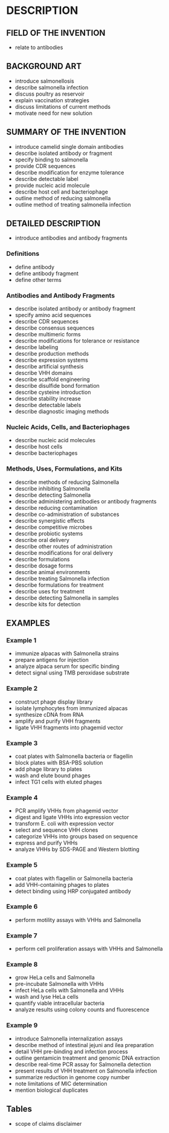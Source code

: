 # DESCRIPTION

## FIELD OF THE INVENTION

- relate to antibodies

## BACKGROUND ART

- introduce salmonellosis
- describe salmonella infection
- discuss poultry as reservoir
- explain vaccination strategies
- discuss limitations of current methods
- motivate need for new solution

## SUMMARY OF THE INVENTION

- introduce camelid single domain antibodies
- describe isolated antibody or fragment
- specify binding to salmonella
- provide CDR sequences
- describe modification for enzyme tolerance
- describe detectable label
- provide nucleic acid molecule
- describe host cell and bacteriophage
- outline method of reducing salmonella
- outline method of treating salmonella infection

## DETAILED DESCRIPTION

- introduce antibodies and antibody fragments

### Definitions

- define antibody
- define antibody fragment
- define other terms

### Antibodies and Antibody Fragments

- describe isolated antibody or antibody fragment
- specify amino acid sequences
- describe CDR sequences
- describe consensus sequences
- describe multimeric forms
- describe modifications for tolerance or resistance
- describe labeling
- describe production methods
- describe expression systems
- describe artificial synthesis
- describe VHH domains
- describe scaffold engineering
- describe disulfide bond formation
- describe cysteine introduction
- describe stability increase
- describe detectable labels
- describe diagnostic imaging methods

### Nucleic Acids, Cells, and Bacteriophages

- describe nucleic acid molecules
- describe host cells
- describe bacteriophages

### Methods, Uses, Formulations, and Kits

- describe methods of reducing Salmonella
- describe inhibiting Salmonella
- describe detecting Salmonella
- describe administering antibodies or antibody fragments
- describe reducing contamination
- describe co-administration of substances
- describe synergistic effects
- describe competitive microbes
- describe probiotic systems
- describe oral delivery
- describe other routes of administration
- describe modifications for oral delivery
- describe formulations
- describe dosage forms
- describe animal environments
- describe treating Salmonella infection
- describe formulations for treatment
- describe uses for treatment
- describe detecting Salmonella in samples
- describe kits for detection

## EXAMPLES

### Example 1

- immunize alpacas with Salmonella strains
- prepare antigens for injection
- analyze alpaca serum for specific binding
- detect signal using TMB peroxidase substrate

### Example 2

- construct phage display library
- isolate lymphocytes from immunized alpacas
- synthesize cDNA from RNA
- amplify and purify VHH fragments
- ligate VHH fragments into phagemid vector

### Example 3

- coat plates with Salmonella bacteria or flagellin
- block plates with BSA-PBS solution
- add phage library to plates
- wash and elute bound phages
- infect TG1 cells with eluted phages

### Example 4

- PCR amplify VHHs from phagemid vector
- digest and ligate VHHs into expression vector
- transform E. coli with expression vector
- select and sequence VHH clones
- categorize VHHs into groups based on sequence
- express and purify VHHs
- analyze VHHs by SDS-PAGE and Western blotting

### Example 5

- coat plates with flagellin or Salmonella bacteria
- add VHH-containing phages to plates
- detect binding using HRP conjugated antibody

### Example 6

- perform motility assays with VHHs and Salmonella

### Example 7

- perform cell proliferation assays with VHHs and Salmonella

### Example 8

- grow HeLa cells and Salmonella
- pre-incubate Salmonella with VHHs
- infect HeLa cells with Salmonella and VHHs
- wash and lyse HeLa cells
- quantify viable intracellular bacteria
- analyze results using colony counts and fluorescence

### Example 9

- introduce Salmonella internalization assays
- describe method of intestinal jejuni and ilea preparation
- detail VHH pre-binding and infection process
- outline gentamicin treatment and genomic DNA extraction
- describe real-time PCR assay for Salmonella detection
- present results of VHH treatment on Salmonella infection
- summarize reduction in genome copy number
- note limitations of MIC determination
- mention biological duplicates

## Tables

- scope of claims disclaimer

